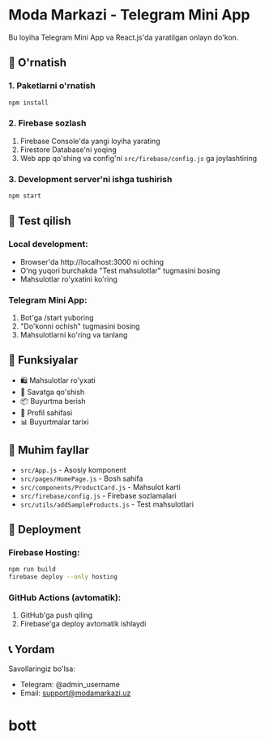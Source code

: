 # Moda Markazi - Telegram Mini App

Bu loyiha Telegram Mini App va React.js'da yaratilgan onlayn do'kon.

## 🚀 O'rnatish

### 1. Paketlarni o'rnatish
```bash
npm install
```

### 2. Firebase sozlash
1. Firebase Console'da yangi loyiha yarating
2. Firestore Database'ni yoqing
3. Web app qo'shing va config'ni `src/firebase/config.js` ga joylashtiring

### 3. Development server'ni ishga tushirish
```bash
npm start
```

## 🧪 Test qilish

### Local development:
- Browser'da http://localhost:3000 ni oching
- O'ng yuqori burchakda "Test mahsulotlar" tugmasini bosing
- Mahsulotlar ro'yxatini ko'ring

### Telegram Mini App:
1. Bot'ga /start yuboring
2. "Do'konni ochish" tugmasini bosing
3. Mahsulotlarni ko'ring va tanlang

## 📱 Funksiyalar

- 🛍️ Mahsulotlar ro'yxati
- 🛒 Savatga qo'shish
- 📦 Buyurtma berish
- 👤 Profil sahifasi
- 📊 Buyurtmalar tarixi

## 🔧 Muhim fayllar

- `src/App.js` - Asosiy komponent
- `src/pages/HomePage.js` - Bosh sahifa
- `src/components/ProductCard.js` - Mahsulot karti
- `src/firebase/config.js` - Firebase sozlamalari
- `src/utils/addSampleProducts.js` - Test mahsulotlari

## 🚀 Deployment

### Firebase Hosting:
```bash
npm run build
firebase deploy --only hosting
```

### GitHub Actions (avtomatik):
1. GitHub'ga push qiling
2. Firebase'ga deploy avtomatik ishlaydi

## 📞 Yordam

Savollaringiz bo'lsa:
- Telegram: @admin_username
- Email: support@modamarkazi.uz
# bott
